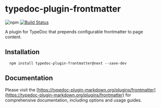 # typedoc-plugin-frontmatter

![npm](https://img.shields.io/npm/v/typedoc-plugin-frontmatter%2Fnext?&logo=npm) [![Build Status](https://github.com/tgreyuk/typedoc-plugin-markdown/actions/workflows/ci.typedoc-plugin-frontmatter.yml/badge.svg?branch=next)](https://github.com/tgreyuk/typedoc-plugin-markdown/actions/workflows/ci.typedoc-plugin-frontmatter.yml)

A plugin for TypeDoc that prepends configurable frontmatter to page content.

## Installation

```shell
  npm install typedoc-plugin-frontmatter@next --save-dev
  ```

## Documentation

Please visit the [https://typedoc-plugin-markdown.org/plugins/frontmatter](https://typedoc-plugin-markdown.org/plugins/frontmatter) for comprehensive documentation, including options and usage guides.